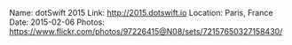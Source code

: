Name: dotSwift 2015
Link: http://2015.dotswift.io
Location: Paris, France
Date: 2015-02-06
Photos: https://www.flickr.com/photos/97226415@N08/sets/72157650327158430/